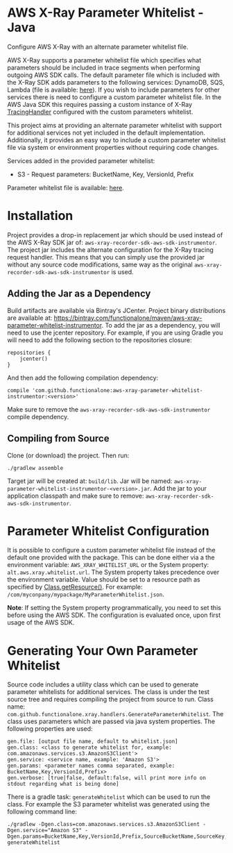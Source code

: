 AWS X-Ray Parameter Whitelist - Java 
===================

Configure AWS X-Ray with an alternate parameter whitelist file.

AWS X-Ray supports a parameter whitelist file which specifies what parameters should be included in trace segments when performing outgoing AWS SDK calls. The default parameter file which is included with the X-Ray SDK adds parameters to the following services: DynamoDB, SQS, Lambda (file is available: [here](https://github.com/aws/aws-xray-sdk-java/blob/master/aws-xray-recorder-sdk-aws-sdk/src/main/resources/com/amazonaws/xray/handlers/DefaultOperationParameterWhitelist.json)). If you wish to include parameters for other services there is need to configure a custom parameter whitelist file. In the AWS Java SDK this requires passing a custom instance of X-Ray [TracingHandler](https://github.com/aws/aws-xray-sdk-java/blob/master/aws-xray-recorder-sdk-aws-sdk/src/main/java/com/amazonaws/xray/handlers/TracingHandler.java#L105) configured with the custom parameters whitelist. 

This project aims at providing an alternate parameter whitelist with support for additional services not yet included in the default implementation. Additionally, it provides an easy way to include a custom parameter whitelist file via system or environment properties without requiring code changes.

Services added in the provided parameter whitelist:
* S3 - Request parameters: BucketName, Key, VersionId, Prefix

Parameter whitelist file is available: [here](https://github.com/functionalone/aws-xray-parameter-whitelist-java/blob/master/src/main/resources/com/github/functionalone/xray/handlers/ExtendedOperationParameterWhitelist.json).

# Installation

Project provides a drop-in replacement jar which should be used instead of the AWS X-Ray SDK jar of: `aws-xray-recorder-sdk-aws-sdk-instrumentor`. The project jar includes the alternate configuration for the X-Ray tracing request handler. This means that you can simply use the provided jar without any source code modifications, same way as the original `aws-xray-recorder-sdk-aws-sdk-instrumentor` is used.

## Adding the Jar as a Dependency

Build artifacts are available via Bintray's JCenter. Project binary distributions are available at: https://bintray.com/functionalone/maven/aws-xray-parameter-whitelist-instrumentor. To add the jar as a dependency, you will need to use the jcenter repository. For example, if you are using Gradle you will need to add the following section to the repositories closure:

```
repositories {
    jcenter()
}
```

And then add the following compilation dependency:
```
compile 'com.github.functionalone:aws-xray-parameter-whitelist-instrumentor:<version>'
```

Make sure to remove the `aws-xray-recorder-sdk-aws-sdk-instrumentor` compile dependency.

## Compiling from Source

Clone (or download) the project. Then run:

```
./gradlew assemble
```
Target jar will be created at: `build/lib`. Jar will be named: `aws-xray-parameter-whitelist-instrumentor-<version>.jar`. Add the jar to your application classpath and make sure to remove: `aws-xray-recorder-sdk-aws-sdk-instrumentor`.

# Parameter Whitelist Configuration

It is possible to configure a custom parameter whitelist file instead of the default one provided with the package. This can be done either via a the environment variable: `AWS_XRAY_WHITELIST_URL` or the System property: `alt.aws.xray.whitelist.url`. The System property takes precedence over the environment variable. Value should be set to a resource path as specified by [Class.getResource()](https://docs.oracle.com/javase/8/docs/api/java/lang/Class.html#getResource-java.lang.String-). For example: `/com/myconpany/mypackage/MyParameterWhitelist.json`.

**Note**: If setting the System property programmatically, you need to set this before using the AWS SDK. The configuration is evaluated once, upon first usage of the AWS SDK.  

# Generating Your Own Parameter Whitelist

Source code includes a utility class which can be used to generate parameter whitelists for additional services. The class is under the test source tree and requires compiling the project from source to run. Class name: `com.github.functionalone.xray.handlers.GenerateParameterWhitelist`. The class uses parameters which are passed via java system properties. The following properties are used:

```
gen.file: [output file name, default to whitelist.json]
gen.class: <class to generate whitelist for, example: com.amazonaws.services.s3.AmazonS3Client'>
gen.service: <service name, example: 'Amazon S3'>
gen.params: <parameter names comma separated, example: BucketName,Key,VersionId,Prefix>
gen.verbose: [true|false, default:false, will print more info on stdout regarding what is being done]
```

There is a gradle task: `generateWhitelist` which can be used to run the class. For example the S3 parameter whitelist was generated using the following command line:

```
./gradlew -Dgen.class=com.amazonaws.services.s3.AmazonS3Client -Dgen.service="Amazon S3" -Dgen.params=BucketName,Key,VersionId,Prefix,SourceBucketName,SourceKey,DestinationBucketName,DestinationKey generateWhitelist
```
